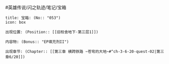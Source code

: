 #英雄传说/闪之轨迹/笔记/宝箱
```ad-quote
title: 宝箱: (No:: "053")
icon: box

出现位置: (Position:: [[旧校舍地下·第三层1]])

内容物: (Bonus:: "EP填充剂II")

出现章节: (Chapter:: [[第三章 横跨铁路 ~苍穹的大地~#^ch-3-6-20-quest-02|第三章6/20]])

```
